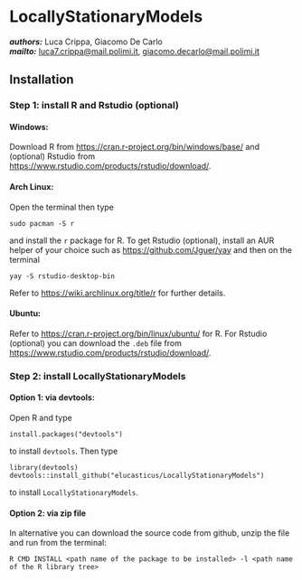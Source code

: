 # **LocallyStationaryModels**
***authors:*** Luca Crippa, Giacomo De Carlo<br>
***mailto:*** <luca7.crippa@mail.polimi.it>, <giacomo.decarlo@mail.polimi.it><br>
## **Installation**
### **Step 1: install R and Rstudio (optional)**
#### **Windows:**
Download R from <https://cran.r-project.org/bin/windows/base/> and (optional) Rstudio from <https://www.rstudio.com/products/rstudio/download/>.
#### **Arch Linux:**
Open the terminal then type

    sudo pacman -S r

and install the `r` package for R.
To get Rstudio (optional), install an AUR helper of your choice such as <https://github.com/Jguer/yay> and then on the terminal

    yay -S rstudio-desktop-bin

Refer to <https://wiki.archlinux.org/title/r> for further details.
#### **Ubuntu:**
Refer to <https://cran.r-project.org/bin/linux/ubuntu/> for R.
For Rstudio (optional) you can download the `.deb` file from <https://www.rstudio.com/products/rstudio/download/>.
### **Step 2: install LocallyStationaryModels**
#### **Option 1: via devtools:**
Open R and type

    install.packages("devtools")

to install `devtools`. Then type

    library(devtools)
    devtools::install_github("elucasticus/LocallyStationaryModels")

to install `LocallyStationaryModels`.

#### **Option 2: via zip file**
In alternative you can download the source code from github, unzip the file and run from the terminal:

    R CMD INSTALL <path name of the package to be installed> -l <path name of the R library tree>

